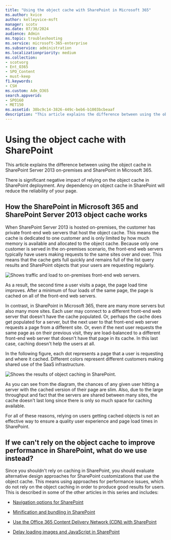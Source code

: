 ```yaml
---
title: "Using the object cache with SharePoint in Microsoft 365"
ms.author: kvice
author: kelleyvice-msft
manager: scotv
ms.date: 07/30/2024
audience: Admin
ms.topic: troubleshooting
ms.service: microsoft-365-enterprise
ms.subservice: administration
ms.localizationpriority: medium
ms.collection: 
- scotvorg
- Ent_O365
- SPO_Content
- must-keep
f1.keywords:
- CSH
ms.custom: Adm_O365
search.appverid: 
- SPO160
- MET150
ms.assetid: 38bc9c14-3826-449c-beb6-b1003bcbeaaf
description: "This article explains the difference between using the object cache in SharePoint Server 2013 on-premises and SharePoint in Microsoft 365."
---
```


# Using the object cache with SharePoint

This article explains the difference between using the object cache in SharePoint Server 2013 on-premises and SharePoint in Microsoft 365.
  
There is significant negative impact of relying on the object cache in SharePoint deployment. Any dependency on object cache in SharePoint will reduce the reliability of your page.
  
## How the SharePoint in Microsoft 365 and SharePoint Server 2013 object cache works

When SharePoint Server 2013 is hosted on-premises, the customer has private front-end web servers that host the object cache. This means the cache is dedicated to one customer and is only limited by how much memory is available and allocated to the object cache. Because only one customer is served in the on-premises scenario, the front-end web servers typically have users making requests to the same sites over and over. This means that the cache gets full quickly and remains full of the list query results and SharePoint objects that your users are requesting regularly.
  
![Shows traffic and load to on-premises front-end web servers.](../media/a0d38b36-4909-4abb-8d4e-4930814bb3de.png)
  
As a result, the second time a user visits a page, the page load time improves. After a minimum of four loads of the same page, the page is cached on all of the front-end web servers.
  
In contrast, in SharePoint in Microsoft 365, there are many more servers but also many more sites. Each user may connect to a different front-end web server that doesn't have the cache populated. Or, perhaps the cache does get populated for a server, but the next user to that front-end web server requests a page from a different site. Or, even if the next user requests the same page as on their previous visit, they are load-balanced to a different front-end web server that doesn't have that page in its cache. In this last case, caching doesn't help the users at all.
  
In the following figure, each dot represents a page that a user is requesting and where it cached. Different colors represent different customers making shared use of the SaaS infrastructure.
  
![Shows the results of object caching in SharePoint.](../media/25d04011-ef83-4cb7-9e04-a6ed490f63c3.png)
  
As you can see from the diagram, the chances of any given user hitting a server with the cached version of their page are slim. Also, due to the large throughput and fact that the servers are shared between many sites, the cache doesn't last long since there is only so much space for caching available.
  
For all of these reasons, relying on users getting cached objects is not an effective way to ensure a quality user experience and page load times in SharePoint.
  
## If we can't rely on the object cache to improve performance in SharePoint, what do we use instead?

Since you shouldn't rely on caching in SharePoint, you should evaluate alternative design approaches for SharePoint customizations that use the object cache. This means using approaches for performance issues, which do not rely on the object caching in order to produce good results for users. This is described in some of the other articles in this series and includes:
  
- [Navigation options for SharePoint](navigation-options-for-sharepoint-online.md)
    
- [Minification and bundling in SharePoint](minification-and-bundling-in-sharepoint-online.md)
    
- [Use the Office 365 Content Delivery Network (CDN) with SharePoint](use-microsoft-365-cdn-with-spo.md)
    
- [Delay loading images and JavaScript in SharePoint](delay-loading-images-and-javascript-in-sharepoint-online.md)
    